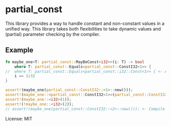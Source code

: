 # partial_const

This library provides a way to handle constant and non-constant values in a unified way.
This library takes both flexibilities to take dynamic values and (partial) parameter checking by the compiler.

## Example
```rust
fn maybe_one<T: partial_const::MayBeConst<i32>>(i: T) -> bool
    where T: partial_const::Equals<partial_const::ConstI32<1>> {
//  where T: partial_const::Equals<partial_const::i32::Const<1>> { <- Alternative
    i == 1i32
}

assert!(maybe_one(partial_const::ConstI32::<1>::new()));
assert!(maybe_one::<partial_const::ConstI32<1>>(partial_const::ConstI32::new()));
assert!(maybe_one::<i32>(1));
assert!(!maybe_one::<i32>(2));
// assert!(maybe_one(partial_const::ConstI32::<2>::new())); <- Compile Error
```

License: MIT
